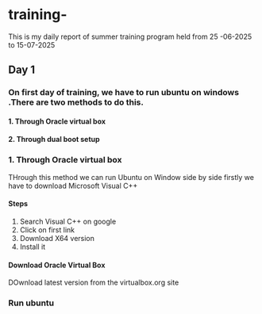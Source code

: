 # training-
This is my daily report of summer training program held from 25 -06-2025 to 15-07-2025

## Day 1 
### On first day of training, we have to run ubuntu on windows .There are two methods to do this.
#### 1. Through Oracle virtual box 
#### 2. Through dual boot setup 

### 1. Through Oracle virtual box 
THrough this method we can run Ubuntu on Window side by side 
firstly we have to download Microsoft Visual C++

#### Steps 
1. Search Visual C++ on google
2.  Click on first link
3.  Download X64 version
4. Install it

#### Download Oracle Virtual Box
DOwnload latest version from the virtualbox.org site

### Run ubuntu 
